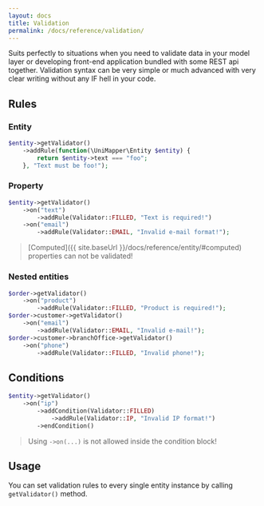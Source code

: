 ```yaml
---
layout: docs
title: Validation
permalink: /docs/reference/validation/
---
```


Suits perfectly to situations when you need to validate data in your model layer or developing front-end application bundled with some REST api together.
Validation syntax can be very simple or much advanced with very clear writing without any IF hell in your code.

## Rules

### Entity
```php
$entity->getValidator()
    ->addRule(function(\UniMapper\Entity $entity) {
        return $entity->text === "foo";
    }, "Text must be foo!");
```

### Property
~~~ php
$entity->getValidator()
    ->on("text")
        ->addRule(Validator::FILLED, "Text is required!")
    ->on("email")
        ->addRule(Validator::EMAIL, "Invalid e-mail format!");
~~~

> [Computed]({{ site.baseUrl }}/docs/reference/entity/#computed) properties can not be validated!

### Nested entities
~~~ php
$order->getValidator()
    ->on("product")
        ->addRule(Validator::FILLED, "Product is required!");
$order->customer->getValidator()
    ->on("email")
        ->addRule(Validator::EMAIL, "Invalid e-mail!");
$order->customer->branchOffice->getValidator()
    ->on("phone")
        ->addRule(Validator::FILLED, "Invalid phone!");
~~~

## Conditions
~~~ php
$entity->getValidator()
    ->on("ip")
        ->addCondition(Validator::FILLED)
            ->addRule(Validator::IP, "Invalid IP format!")
        ->endCondition()
~~~

> Using `->on(...)` is not allowed inside the condition block!

## Usage
You can set validation rules to every single entity instance by calling `getValidator()` method.
